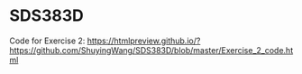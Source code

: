 # SDS383D
Code for Exercise 2:
https://htmlpreview.github.io/?https://github.com/ShuyingWang/SDS383D/blob/master/Exercise_2_code.html


